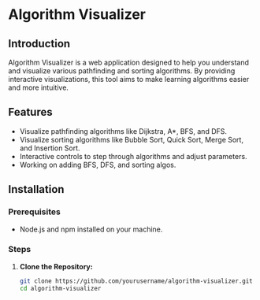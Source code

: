 # Algorithm Visualizer

## Introduction

Algorithm Visualizer is a web application designed to help you understand and visualize various pathfinding and sorting algorithms. By providing interactive visualizations, this tool aims to make learning algorithms easier and more intuitive.

## Features

- Visualize pathfinding algorithms like Dijkstra, A*, BFS, and DFS.
- Visualize sorting algorithms like Bubble Sort, Quick Sort, Merge Sort, and Insertion Sort.
- Interactive controls to step through algorithms and adjust parameters.
- Working on adding BFS, DFS, and sorting algos.

## Installation

### Prerequisites

- Node.js and npm installed on your machine.

### Steps

1. **Clone the Repository:**
   ```sh
   git clone https://github.com/yourusername/algorithm-visualizer.git
   cd algorithm-visualizer
